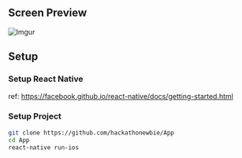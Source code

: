 ## Screen Preview

![Imgur](https://i.imgur.com/Ekc0Gop.jpg)

## Setup

### Setup React Native

ref: https://facebook.github.io/react-native/docs/getting-started.html

### Setup Project

```bash
git clone https://github.com/hackathonewbie/App
cd App
react-native run-ios
```
